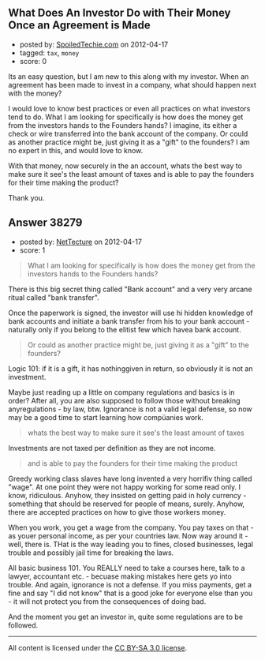 ## What Does An Investor Do with Their Money Once an Agreement is Made

- posted by: [SpoiledTechie.com](https://stackexchange.com/users/-1/4994-spoiledtechie-com) on 2012-04-17
- tagged: `tax`, `money`
- score: 0

Its an easy question, but I am new to this along with my investor.  When an agreement has been made to invest in a company, what should happen next with the money?

I would love to know best practices or even all practices on what investors tend to do.  What I am looking for specifically is how does the money get from the investors hands to the Founders hands?  I imagine, its either a check or wire transferred into the bank account of the company.  Or could as another practice might be, just giving it as a "gift" to the founders?  I am no expert in this, and would love to know.

With that money, now securely in the an account, whats the best way to make sure it see's the least amount of taxes and is able to pay the founders for their time making the product?

Thank you.


## Answer 38279

- posted by: [NetTecture](https://stackexchange.com/users/-1/3350-nettecture) on 2012-04-17
- score: 1

> What I am looking for specifically is how does the money get from the
> investors hands to the Founders hands?

There is this big secret thing called "Bank account" and a very very arcane ritual called "bank transfer".

Once the paperwork is signed, the investor will use hi hidden knowledge of bank accounts and initiate a bank transfer from his to your bank account - naturally only if you belong to the elitist few which havea bank account.

> Or could as another practice might be, just giving it as a "gift" to the founders?

Logic 101: if it is a gift, it has nothinggiven in return, so obviously it is not an investment.

Maybe just reading up a little on company regulations and basics is in order? After all, you are also supposed to follow those without breaking anyregulations - by law, btw. Ignorance is not a  valid legal defense, so now may be a good time to  start learning how compüanies work.

> whats the best way to make sure it see's the least amount of taxes

Investments are not taxed per definition as they are not income.

> and is able to pay the founders for their time making the product

Greedy working class slaves have long invented a very horrifiv thing called "wage". At one point they were not happy working for some read only. I know, ridiculous. Anyhow, they insisted on getting paid in holy currency - something that should be reserved for people of means, surely. Anyhow, there are accepted practices on how to give those workers money.

When you work, you get a wage from the company. You pay taxes on that - as youer personal income, as per your countries law. Now way around it - well, there is. THat is the way leading you to fines, closed businesses, legal trouble and possibly jail time for breaking the laws.

All basic business 101. You REALLY need to take a courses here, talk to a lawyer, accountant etc. - becuase making mistakes here gets yo into trouble. And again, ignorance is not a defense. If you miss payments, get a fine and say "I did not know" that is a good joke for everyone else than you - it will not protect you from the consequences of doing bad.

And the moment you get an investor in, quite some regulations are to be followed.







---

All content is licensed under the [CC BY-SA 3.0 license](https://creativecommons.org/licenses/by-sa/3.0/).
